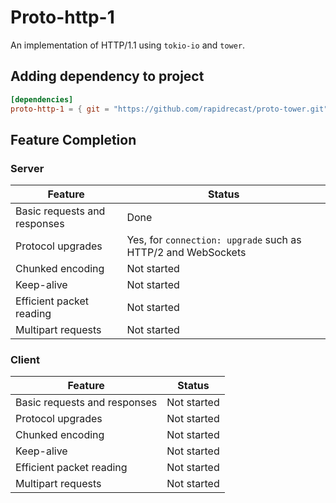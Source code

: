 # Proto-http-1

An implementation of HTTP/1.1 using `tokio-io` and `tower`.

## Adding dependency to project

```toml
[dependencies]
proto-http-1 = { git = "https://github.com/rapidrecast/proto-tower.git", subdir = "proto-http-1" }
```

## Feature Completion

### Server

| Feature                      | Status                                                       |
|------------------------------|--------------------------------------------------------------|
| Basic requests and responses | Done                                                         |
| Protocol upgrades            | Yes, for `connection: upgrade` such as HTTP/2 and WebSockets |
| Chunked encoding             | Not started                                                  |
| Keep-alive                   | Not started                                                  |
| Efficient packet reading     | Not started                                                  |
| Multipart requests           | Not started                                                  | 

### Client

| Feature                      | Status      |
|------------------------------|-------------|
| Basic requests and responses | Not started |
| Protocol upgrades            | Not started |
| Chunked encoding             | Not started |
| Keep-alive                   | Not started |
| Efficient packet reading     | Not started |
| Multipart requests           | Not started | 
